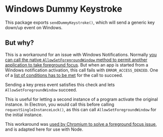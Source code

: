 # Windows Dummy Keystroke

This package exports `sendDummyKeystroke()`, which will send a generic key down/up event on Windows.

## But why?

This is a workaround for an issue with Windows Notifications. Normally [you can call the native `AllowSetForegroundWindow` method to permit another application to take foreground focus](https://devblogs.microsoft.com/oldnewthing/20090220-00/?p=19083). But when an app is started from a Windows notification activation, this call fails with `ERROR_ACCESS_DENIED`. One of a [list of conditions has to be met](https://learn.microsoft.com/en-us/windows/win32/api/winuser/nf-winuser-allowsetforegroundwindow) for the call to succeed.

Sending a key press event satisfies this check and lets `AllowSetForegroundWindow` succeed.

This is useful for letting a second instance of a program activate the original instance. In Electron, you would call this before calling `requestSingleInstanceLock()`, as this can call `AllowSetForegroundWindow` for the initial instance.

This workaround was [used by Chromium to solve a foreground focus issue](https://bugs.chromium.org/p/chromium/issues/detail?id=837796), and is adapted here for use with Node.
